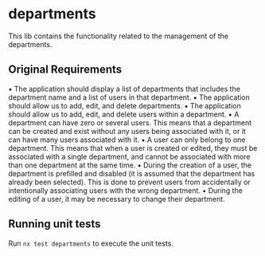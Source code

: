 # departments

This lib contains the functionality related to the management of the departments.

## Original Requirements
▪ The application should display a list of departments that includes the department name and a list of users in that department.
▪ The application should allow us to add, edit, and delete departments.
▪ The application should allow us to add, edit, and delete users within a department.
▪ A department can have zero or several users. This means that a department can be created and exist without any users being associated with it, or it can have many users associated with it.
▪ A user can only belong to one department. This means that when a user is created or edited, they must be associated with a single department, and cannot be associated with more than one department at the same time.
▪ During the creation of a user, the department is prefilled and disabled (it is assumed that the department has already been selected). This is done to prevent users from accidentally or intentionally associating users with the wrong department.
▪ During the editing of a user, it may be necessary to change their department.

## Running unit tests

Run `nx test departments` to execute the unit tests.
